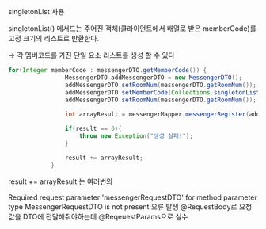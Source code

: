 singletonList 사용

singletonList() 메서드는 주어진 객체(클라이언트에서 배열로 받은 memberCode)를 고정 크기의 리스트로 반환한다.

→ 각 멤버코드를 가진 단일 요소 리스트를 생성 할 수 있다

```java
for(Integer memberCode : messengerDTO.getMemberCode()) {
                MessengerDTO addMessengerDTO = new MessengerDTO();
                addMessengerDTO.setRoomNum(messengerDTO.getRoomNum());
                addMessengerDTO.setMemberCode(Collections.singletonList(memberCode));
                addMessengerDTO.setRoomNum(messengerDTO.getRoomNum());
                
                int arrayResult = messengerMapper.messengerRegister(addMessengerDTO);

                if(result == 0){
                    throw new Exception("생성 실패!");
                }

                result += arrayResult;
            }
```

result += arrayResult 는 여러번의 

Required request parameter 'messengerRequestDTO' for method parameter type MessengerRequestDTO is not present
오류 발생 @RequestBody로 요청값을 DTO에 전달해줘야하는데 @ReqeuestParams으로 실수